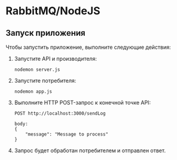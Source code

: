 # RabbitMQ/NodeJS
## Запуск приложения

Чтобы запустить приложение, выполните следующие действия:

1. Запустите API и производителя:

    ```
    nodemon server.js
    ```

2. Запустите потребителя:

    ``` 
    nodemon app.js
    ```
    
3. Выполните HTTP POST-запрос к конечной точке API:

    ```
    POST http://localhost:3000/sendLog

    body:
    {
        "message": "Message to process"
    }
    ```

4. Запрос будет обработан потребителем и отправлен ответ.